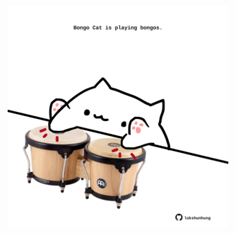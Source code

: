 <!-- built at 03/10/2025, 01:27:46 UTC -->
<p align="center">
  <img width="500" height="500" src="./ReadmeImage.svg">
</p>

